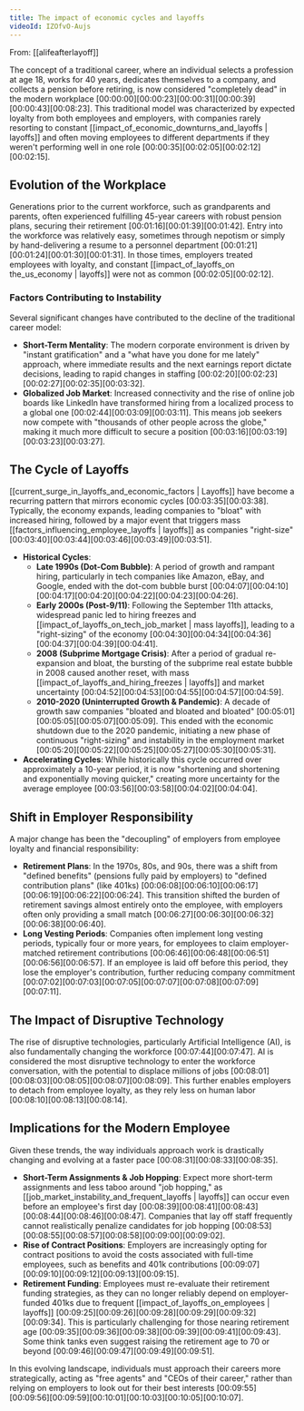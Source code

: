 ```yaml
---
title: The impact of economic cycles and layoffs
videoId: IZOfvO-Aujs
---
```


From: [[alifeafterlayoff]] <br/> 

The concept of a traditional career, where an individual selects a profession at age 18, works for 40 years, dedicates themselves to a company, and collects a pension before retiring, is now considered "completely dead" in the modern workplace <a class="yt-timestamp" data-t="00:00:00">[00:00:00]</a><a class="yt-timestamp" data-t="00:00:23">[00:00:23]</a><a class="yt-timestamp" data-t="00:00:31">[00:00:31]</a><a class="yt-timestamp" data-t="00:00:39">[00:00:39]</a><a class="yt-timestamp" data-t="00:00:43">[00:00:43]</a><a class="yt-timestamp" data-t="00:08:23">[00:08:23]</a>. This traditional model was characterized by expected loyalty from both employees and employers, with companies rarely resorting to constant [[impact_of_economic_downturns_and_layoffs | layoffs]] and often moving employees to different departments if they weren't performing well in one role <a class="yt-timestamp" data-t="00:00:35">[00:00:35]</a><a class="yt-timestamp" data-t="00:02:05">[00:02:05]</a><a class="yt-timestamp" data-t="00:02:12">[00:02:12]</a><a class="yt-timestamp" data-t="00:02:15">[00:02:15]</a>.

## Evolution of the Workplace

Generations prior to the current workforce, such as grandparents and parents, often experienced fulfilling 45-year careers with robust pension plans, securing their retirement <a class="yt-timestamp" data-t="00:01:16">[00:01:16]</a><a class="yt-timestamp" data-t="00:01:39">[00:01:39]</a><a class="yt-timestamp" data-t="00:01:42">[00:01:42]</a>. Entry into the workforce was relatively easy, sometimes through nepotism or simply by hand-delivering a resume to a personnel department <a class="yt-timestamp" data-t="00:01:21">[00:01:21]</a><a class="yt-timestamp" data-t="00:01:24">[00:01:24]</a><a class="yt-timestamp" data-t="00:01:30">[00:01:30]</a><a class="yt-timestamp" data-t="00:01:31">[00:01:31]</a>. In those times, employers treated employees with loyalty, and constant [[impact_of_layoffs_on the_us_economy | layoffs]] were not as common <a class="yt-timestamp" data-t="00:02:05">[00:02:05]</a><a class="yt-timestamp" data-t="00:02:12">[00:02:12]</a>.

### Factors Contributing to Instability

Several significant changes have contributed to the decline of the traditional career model:

*   **Short-Term Mentality**: The modern corporate environment is driven by "instant gratification" and a "what have you done for me lately" approach, where immediate results and the next earnings report dictate decisions, leading to rapid changes in staffing <a class="yt-timestamp" data-t="00:02:20">[00:02:20]</a><a class="yt-timestamp" data-t="00:02:23">[00:02:23]</a><a class="yt-timestamp" data-t="00:02:27">[00:02:27]</a><a class="yt-timestamp" data-t="00:02:35">[00:02:35]</a><a class="yt-timestamp" data-t="00:03:32">[00:03:32]</a>.
*   **Globalized Job Market**: Increased connectivity and the rise of online job boards like LinkedIn have transformed hiring from a localized process to a global one <a class="yt-timestamp" data-t="00:02:44">[00:02:44]</a><a class="yt-timestamp" data-t="00:03:09">[00:03:09]</a><a class="yt-timestamp" data-t="00:03:11">[00:03:11]</a>. This means job seekers now compete with "thousands of other people across the globe," making it much more difficult to secure a position <a class="yt-timestamp" data-t="00:03:16">[00:03:16]</a><a class="yt-timestamp" data-t="00:03:19">[00:03:19]</a><a class="yt-timestamp" data-t="00:03:23">[00:03:23]</a><a class="yt-timestamp" data-t="00:03:27">[00:03:27]</a>.

## The Cycle of Layoffs

[[current_surge_in_layoffs_and_economic_factors | Layoffs]] have become a recurring pattern that mirrors economic cycles <a class="yt-timestamp" data-t="00:03:35">[00:03:35]</a><a class="yt-timestamp" data-t="00:03:38">[00:03:38]</a>. Typically, the economy expands, leading companies to "bloat" with increased hiring, followed by a major event that triggers mass [[factors_influencing_employee_layoffs | layoffs]] as companies "right-size" <a class="yt-timestamp" data-t="00:03:40">[00:03:40]</a><a class="yt-timestamp" data-t="00:03:44">[00:03:44]</a><a class="yt-timestamp" data-t="00:03:46">[00:03:46]</a><a class="yt-timestamp" data-t="00:03:49">[00:03:49]</a><a class="yt-timestamp" data-t="00:03:51">[00:03:51]</a>.

*   **Historical Cycles**:
    *   **Late 1990s (Dot-Com Bubble)**: A period of growth and rampant hiring, particularly in tech companies like Amazon, eBay, and Google, ended with the dot-com bubble burst <a class="yt-timestamp" data-t="00:04:07">[00:04:07]</a><a class="yt-timestamp" data-t="00:04:10">[00:04:10]</a><a class="yt-timestamp" data-t="00:04:17">[00:04:17]</a><a class="yt-timestamp" data-t="00:04:20">[00:04:20]</a><a class="yt-timestamp" data-t="00:04:22">[00:04:22]</a><a class="yt-timestamp" data-t="00:04:23">[00:04:23]</a><a class="yt-timestamp" data-t="00:04:26">[00:04:26]</a>.
    *   **Early 2000s (Post-9/11)**: Following the September 11th attacks, widespread panic led to hiring freezes and [[impact_of_layoffs_on_tech_job_market | mass layoffs]], leading to a "right-sizing" of the economy <a class="yt-timestamp" data-t="00:04:30">[00:04:30]</a><a class="yt-timestamp" data-t="00:04:34">[00:04:34]</a><a class="yt-timestamp" data-t="00:04:36">[00:04:36]</a><a class="yt-timestamp" data-t="00:04:37">[00:04:37]</a><a class="yt-timestamp" data-t="00:04:39">[00:04:39]</a><a class="yt-timestamp" data-t="00:04:41">[00:04:41]</a>.
    *   **2008 (Subprime Mortgage Crisis)**: After a period of gradual re-expansion and bloat, the bursting of the subprime real estate bubble in 2008 caused another reset, with mass [[impact_of_layoffs_and_hiring_freezes | layoffs]] and market uncertainty <a class="yt-timestamp" data-t="00:04:52">[00:04:52]</a><a class="yt-timestamp" data-t="00:04:53">[00:04:53]</a><a class="yt-timestamp" data-t="00:04:55">[00:04:55]</a><a class="yt-timestamp" data-t="00:04:57">[00:04:57]</a><a class="yt-timestamp" data-t="00:04:59">[00:04:59]</a>.
    *   **2010-2020 (Uninterrupted Growth & Pandemic)**: A decade of growth saw companies "bloated and bloated and bloated" <a class="yt-timestamp" data-t="00:05:01">[00:05:01]</a><a class="yt-timestamp" data-t="00:05:05">[00:05:05]</a><a class="yt-timestamp" data-t="00:05:07">[00:05:07]</a><a class="yt-timestamp" data-t="00:05:09">[00:05:09]</a>. This ended with the economic shutdown due to the 2020 pandemic, initiating a new phase of continuous "right-sizing" and instability in the employment market <a class="yt-timestamp" data-t="00:05:20">[00:05:20]</a><a class="yt-timestamp" data-t="00:05:22">[00:05:22]</a><a class="yt-timestamp" data-t="00:05:25">[00:05:25]</a><a class="yt-timestamp" data-t="00:05:27">[00:05:27]</a><a class="yt-timestamp" data-t="00:05:30">[00:05:30]</a><a class="yt-timestamp" data-t="00:05:31">[00:05:31]</a>.
*   **Accelerating Cycles**: While historically this cycle occurred over approximately a 10-year period, it is now "shortening and shortening and exponentially moving quicker," creating more uncertainty for the average employee <a class="yt-timestamp" data-t="00:03:56">[00:03:56]</a><a class="yt-timestamp" data-t="00:03:58">[00:03:58]</a><a class="yt-timestamp" data-t="00:04:02">[00:04:02]</a><a class="yt-timestamp" data-t="00:04:04">[00:04:04]</a>.

## Shift in Employer Responsibility

A major change has been the "decoupling" of employers from employee loyalty and financial responsibility:

*   **Retirement Plans**: In the 1970s, 80s, and 90s, there was a shift from "defined benefits" (pensions fully paid by employers) to "defined contribution plans" (like 401ks) <a class="yt-timestamp" data-t="00:06:08">[00:06:08]</a><a class="yt-timestamp" data-t="00:06:10">[00:06:10]</a><a class="yt-timestamp" data-t="00:06:17">[00:06:17]</a><a class="yt-timestamp" data-t="00:06:19">[00:06:19]</a><a class="yt-timestamp" data-t="00:06:22">[00:06:22]</a><a class="yt-timestamp" data-t="00:06:24">[00:06:24]</a>. This transition shifted the burden of retirement savings almost entirely onto the employee, with employers often only providing a small match <a class="yt-timestamp" data-t="00:06:27">[00:06:27]</a><a class="yt-timestamp" data-t="00:06:30">[00:06:30]</a><a class="yt-timestamp" data-t="00:06:32">[00:06:32]</a><a class="yt-timestamp" data-t="00:06:38">[00:06:38]</a><a class="yt-timestamp" data-t="00:06:40">[00:06:40]</a>.
*   **Long Vesting Periods**: Companies often implement long vesting periods, typically four or more years, for employees to claim employer-matched retirement contributions <a class="yt-timestamp" data-t="00:06:46">[00:06:46]</a><a class="yt-timestamp" data-t="00:06:48">[00:06:48]</a><a class="yt-timestamp" data-t="00:06:51">[00:06:51]</a><a class="yt-timestamp" data-t="00:06:56">[00:06:56]</a><a class="yt-timestamp" data-t="00:06:57">[00:06:57]</a>. If an employee is laid off before this period, they lose the employer's contribution, further reducing company commitment <a class="yt-timestamp" data-t="00:07:02">[00:07:02]</a><a class="yt-timestamp" data-t="00:07:03">[00:07:03]</a><a class="yt-timestamp" data-t="00:07:05">[00:07:05]</a><a class="yt-timestamp" data-t="00:07:07">[00:07:07]</a><a class="yt-timestamp" data-t="00:07:08">[00:07:08]</a><a class="yt-timestamp" data-t="00:07:09">[00:07:09]</a><a class="yt-timestamp" data-t="00:07:11">[00:07:11]</a>.

## The Impact of Disruptive Technology

The rise of disruptive technologies, particularly Artificial Intelligence (AI), is also fundamentally changing the workforce <a class="yt-timestamp" data-t="00:07:44">[00:07:44]</a><a class="yt-timestamp" data-t="00:07:47">[00:07:47]</a>. AI is considered the most disruptive technology to enter the workforce conversation, with the potential to displace millions of jobs <a class="yt-timestamp" data-t="00:08:01">[00:08:01]</a><a class="yt-timestamp" data-t="00:08:03">[00:08:03]</a><a class="yt-timestamp" data-t="00:08:05">[00:08:05]</a><a class="yt-timestamp" data-t="00:08:07">[00:08:07]</a><a class="yt-timestamp" data-t="00:08:09">[00:08:09]</a>. This further enables employers to detach from employee loyalty, as they rely less on human labor <a class="yt-timestamp" data-t="00:08:10">[00:08:10]</a><a class="yt-timestamp" data-t="00:08:13">[00:08:13]</a><a class="yt-timestamp" data-t="00:08:14">[00:08:14]</a>.

## Implications for the Modern Employee

Given these trends, the way individuals approach work is drastically changing and evolving at a faster pace <a class="yt-timestamp" data-t="00:08:31">[00:08:31]</a><a class="yt-timestamp" data-t="00:08:33">[00:08:33]</a><a class="yt-timestamp" data-t="00:08:35">[00:08:35]</a>.

*   **Short-Term Assignments & Job Hopping**: Expect more short-term assignments and less taboo around "job hopping," as [[job_market_instability_and_frequent_layoffs | layoffs]] can occur even before an employee's first day <a class="yt-timestamp" data-t="00:08:39">[00:08:39]</a><a class="yt-timestamp" data-t="00:08:41">[00:08:41]</a><a class="yt-timestamp" data-t="00:08:43">[00:08:43]</a><a class="yt-timestamp" data-t="00:08:44">[00:08:44]</a><a class="yt-timestamp" data-t="00:08:46">[00:08:46]</a><a class="yt-timestamp" data-t="00:08:47">[00:08:47]</a>. Companies that lay off staff frequently cannot realistically penalize candidates for job hopping <a class="yt-timestamp" data-t="00:08:53">[00:08:53]</a><a class="yt-timestamp" data-t="00:08:55">[00:08:55]</a><a class="yt-timestamp" data-t="00:08:57">[00:08:57]</a><a class="yt-timestamp" data-t="00:08:58">[00:08:58]</a><a class="yt-timestamp" data-t="00:09:00">[00:09:00]</a><a class="yt-timestamp" data-t="00:09:02">[00:09:02]</a>.
*   **Rise of Contract Positions**: Employers are increasingly opting for contract positions to avoid the costs associated with full-time employees, such as benefits and 401k contributions <a class="yt-timestamp" data-t="00:09:07">[00:09:07]</a><a class="yt-timestamp" data-t="00:09:10">[00:09:10]</a><a class="yt-timestamp" data-t="00:09:12">[00:09:12]</a><a class="yt-timestamp" data-t="00:09:13">[00:09:13]</a><a class="yt-timestamp" data-t="00:09:15">[00:09:15]</a>.
*   **Retirement Funding**: Employees must re-evaluate their retirement funding strategies, as they can no longer reliably depend on employer-funded 401ks due to frequent [[impact_of_layoffs_on_employees | layoffs]] <a class="yt-timestamp" data-t="00:09:25">[00:09:25]</a><a class="yt-timestamp" data-t="00:09:26">[00:09:26]</a><a class="yt-timestamp" data-t="00:09:28">[00:09:28]</a><a class="yt-timestamp" data-t="00:09:29">[00:09:29]</a><a class="yt-timestamp" data-t="00:09:32">[00:09:32]</a><a class="yt-timestamp" data-t="00:09:34">[00:09:34]</a>. This is particularly challenging for those nearing retirement age <a class="yt-timestamp" data-t="00:09:35">[00:09:35]</a><a class="yt-timestamp" data-t="00:09:36">[00:09:36]</a><a class="yt-timestamp" data-t="00:09:38">[00:09:38]</a><a class="yt-timestamp" data-t="00:09:39">[00:09:39]</a><a class="yt-timestamp" data-t="00:09:41">[00:09:41]</a><a class="yt-timestamp" data-t="00:09:43">[00:09:43]</a>. Some think tanks even suggest raising the retirement age to 70 or beyond <a class="yt-timestamp" data-t="00:09:46">[00:09:46]</a><a class="yt-timestamp" data-t="00:09:47">[00:09:47]</a><a class="yt-timestamp" data-t="00:09:49">[00:09:49]</a><a class="yt-timestamp" data-t="00:09:51">[00:09:51]</a>.

In this evolving landscape, individuals must approach their careers more strategically, acting as "free agents" and "CEOs of their career," rather than relying on employers to look out for their best interests <a class="yt-timestamp" data-t="00:09:55">[00:09:55]</a><a class="yt-timestamp" data-t="00:09:56">[00:09:56]</a><a class="yt-timestamp" data-t="00:09:59">[00:09:59]</a><a class="yt-timestamp" data-t="00:10:01">[00:10:01]</a><a class="yt-timestamp" data-t="00:10:03">[00:10:03]</a><a class="yt-timestamp" data-t="00:10:05">[00:10:05]</a><a class="yt-timestamp" data-t="00:10:07">[00:10:07]</a>.
